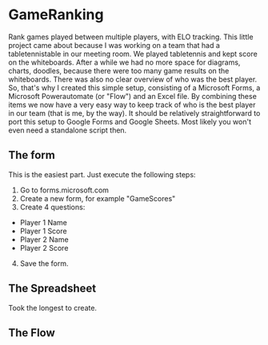 # GameRanking
Rank games played between multiple players, with ELO tracking.
This little project came about because I was working on a team that had a tabletennistable in our meeting room.
We played tabletennis and kept score on the whiteboards. After a while we had no more space for diagrams, charts, doodles, because there were too many game results on the whiteboards.
There was also no clear overview of who was the best player.
So, that's why I created this simple setup, consisting of a Microsoft Forms, a Microsoft Powerautomate (or "Flow") and an Excel file. By combining these items we now have a very easy way to keep track of who is the best player in our team (that is me, by the way).
It should be relatively straightforward to port this setup to Google Forms and Google Sheets. Most likely you won't even need a standalone script then.

## The form
This is the easiest part. Just execute the following steps:
1. Go to forms.microsoft.com
2. Create a new form, for example "GameScores"
3. Create 4 questions:
- Player 1 Name
- Player 1 Score
- Player 2 Name
- Player 2 Score
4. Save the form.

## The Spreadsheet
Took the longest to create.

## The Flow
